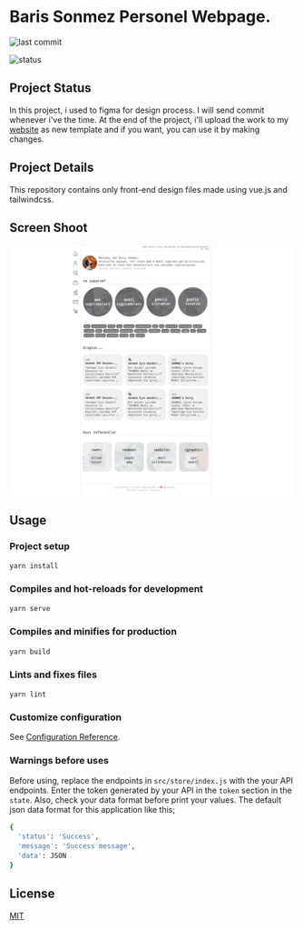 # Baris Sonmez Personel Webpage.

![last commit](https://img.shields.io/github/last-commit/sonmez-baris/personal_website_vue)

![status](https://img.shields.io/badge/status-not%20completed%20yet-yellow)

## Project Status

In this project, i used to figma for design process. I will send commit whenever i've the time. At the end of the project, i'll upload the work to my [website](https://www.barissonmez.com.tr/) as new template and if you want, you can use it by making changes.

## Project Details

This repository contains only front-end design files made using vue.js and tailwindcss.

## Screen Shoot

![Figma Screenshot](https://github.com/sonmez-baris/personal_website_vue/blob/main/public/img/screenshot.jpg)


## Usage

### Project setup
```
yarn install
```

### Compiles and hot-reloads for development
```
yarn serve
```

### Compiles and minifies for production
```
yarn build
```

### Lints and fixes files
```
yarn lint
```

### Customize configuration
See [Configuration Reference](https://cli.vuejs.org/config/).

### Warnings before uses
Before using, replace the endpoints in ```src/store/index.js``` with the your API endpoints. Enter the token generated by your API in the ```token``` section in the ```state```. Also, check your data format before print your values. The default json data format for this application like this;

```bash 
{
  'status': 'Success',
  'message': 'Success message',
  'data': JSON
}
```


## License
[MIT](https://choosealicense.com/licenses/mit/)

